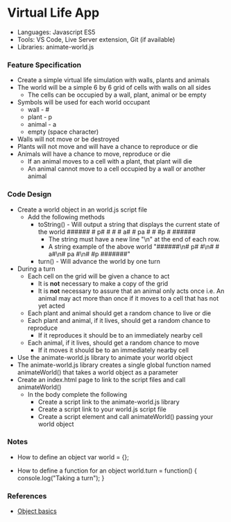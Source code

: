 
# Virtual Life App

* Languages: Javascript ES5
* Tools: VS Code, Live Server extension, Git (if available)
* Libraries: animate-world.js

### Feature Specification

* Create a simple virtual life simulation with walls, plants and animals
* The world will be a simple 6 by 6 grid of cells with walls on all sides
	* The cells can be occupied by a wall, plant, animal or be empty
* Symbols will be used for each world occupant
	* wall - #
	* plant - p
	* animal - a
	* empty (space character)
* Walls will not move or be destroyed
* Plants will not move and will have a chance to reproduce or die
* Animals will have a chance to move, reproduce or die
	* If an animal moves to a cell with a plant, that plant will die
	* An animal cannot move to a cell occupied by a wall or another animal

### Code Design

* Create a world object in an world.js script file
	* Add the following methods
		* toString() - Will output a string that displays the current state of the world
				######
				# p# #
				# # a#
				# pa #
				# #p #
				######
			* The string must have a new line "\n" at the end of each row.
			* A string example of the above world
					"######\n# p# #\n# # a#\n# pa #\n# #p #######"
		* turn() - Will advance the world by one turn
* During a turn
	* Each cell on the grid will be given a chance to act
		* It is **not** necessary to make a copy of the grid
		* It is **not** necessary to assure that an animal only acts once
				i.e. An animal may act more than once if it moves to a cell that has not yet acted
	* Each plant and animal should get a random chance to live or die
	* Each plant and animal, if it lives, should get a random chance to reproduce
		* If it reproduces it should be to an immediately nearby cell
	* Each animal, if it lives, should get a random chance to move
		* If it moves it should be to an immediately nearby cell
* Use the animate-world.js library to animate your world object
* The animate-world.js library creates a single global function named animateWorld() that takes a world object as a parameter
* Create an index.html page to link to the script files and call animateWorld()
	* In the body complete the following
		* Create a script link to the animate-world.js library
		* Create a script link to your world.js script file
		* Create a script element and call animateWorld() passing your world object
				<body>
					<script src="http://brickhousecodecamp.org/educationMaterials/workbenchProjects/phase-i/virtual-life-01-app/animate-world.js"></script>
					<script src="world.js"></script>
					<script>
						animateWorld(world)
					</script>
				</body>

### Notes

* How to define an object
		var world = {};

* How to define a function for an object
		world.turn = function() {
			console.log("Taking a turn");
		}

### References

* [Object basics](http://brickhousecodecamp.org/docs/javascript/developer.mozilla.org/en-US/docs/Learn/JavaScript/Objects/Basics.html)